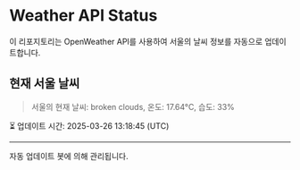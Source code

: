 
# Weather API Status

이 리포지토리는 OpenWeather API를 사용하여 서울의 날씨 정보를 자동으로 업데이트합니다.

## 현재 서울 날씨
> 서울의 현재 날씨: broken clouds, 온도: 17.64°C, 습도: 33%

⏳ 업데이트 시간: 2025-03-26 13:18:45 (UTC)

---
자동 업데이트 봇에 의해 관리됩니다.
